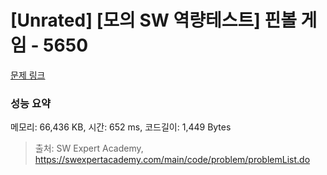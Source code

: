 # [Unrated] [모의 SW 역량테스트] 핀볼 게임 - 5650 

[문제 링크](https://swexpertacademy.com/main/code/problem/problemDetail.do?contestProbId=AWXRF8s6ezEDFAUo) 

### 성능 요약

메모리: 66,436 KB, 시간: 652 ms, 코드길이: 1,449 Bytes



> 출처: SW Expert Academy, https://swexpertacademy.com/main/code/problem/problemList.do